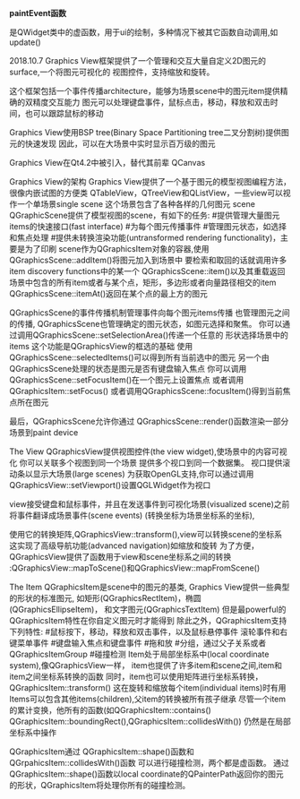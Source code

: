   **paintEvent函数**

是QWidget类中的虚函数，用于ui的绘制，多种情况下被其它函数自动调用,如update()


2018.10.7
Graphics View框架提供了一个管理和交互大量自定义2D图元的surface,一个将图元可视化的
视图控件，支持缩放和旋转。

这个框架包括一个事件传播architecture，能够为场景scene中的图元item提供精确的双精度交互能力
图元可以处理键盘事件，鼠标点击，移动，释放和双击时间，也可以跟踪鼠标的移动

Graphics View使用BSP tree(Binary Space Partitioning tree二叉分割树)提供图元的快速发现
因此，可以在大场景中实时显示百万级的图元

Graphics View在Qt4.2中被引入，替代其前辈 QCanvas

Graphics View的架构
  Graphics View提供了一个基于图元的模型视图编程方法，很像内嵌试图的方便类
  QTableView，QTreeView和QListView，一些view可以视作一个单场景single scene
  这个场景包含了各种各样的几何图元
 scene
 QGraphicScene提供了模型视图的scene，有如下的任务:
  #提供管理大量图元items的快速接口(fast interface)
  #为每个图元传播事件
  #管理图元状态，如选择和焦点处理
  #提供未转换渲染功能(untransformed rendering functionality)，主要是为了印刷
 scene作为QGraphicsItem对象的容器,使用QGraphicsScene::addItem()将图元加入到场景中
 要检索和取回的话就调用许多item discovery functions中的某一个
 QGraphicsScene::item()以及其重载返回场景中包含的所有item或者与某个点，矩形，多边形或者向量路径相交的item
 QGraphicsScene::itemAt()返回在某个点的最上方的图元

 QGraphicsScene的事件传播机制管理事件向每个图元items传播
 也管理图元之间的传播,
 QGraphicsScene也管理确定的图元状态，如图元选择和聚焦。
 你可以通过调用QGraphicsScene::setSelectionArea()传递一个任意的
 形状选择场景中的items
 这个功能是QGraphicsView的框选的基础
 使用QGraphicsScene::selectedItems()可以得到所有当前选中的图元
 另一个由QGraphicsScene处理的状态是图元是否有键盘输入焦点
 你可以调用QGraphicsScene::setFocusItem()在一个图元上设置焦点
 或者调用QGraphicsItem::setFocus()
 或者调用QGraphicsScene::focusItem()得到当前焦点所在图元

 最后，QGraphicsScene允许你通过
 QGraphicsScene::render()函数渲染一部分场景到paint device

 The View
 QGraphicsView提供视图控件(the view widget),使场景中的内容可视化
 你可以关联多个视图到同一个场景
 提供多个视口到同一个数据集。
 视口提供滚动条以显示大场景(large scenes)
 为获取OpenGL支持,你可以通过调用QGraphicsView::setViewport()设置QGLWidget作为视口
 
 view接受键盘和鼠标事件，并且在发送事件到可视化场景(visualized scene)之前
 将事件翻译成场景事件(scene events)
 (转换坐标为场景坐标系的坐标),

 使用它的转换矩阵,QGraphicsView::transform(),view可以转换scene的坐标系
 这实现了高级导航功能(advanced navigation)如缩放和旋转
 为了方便，QGraphicsView提供了函数用于view和scene坐标系之间的转换
 :QGraphicsView::mapToScene()和QGraphicsView::mapFromScene()

 The Item
 QGraphicsItem是scene中的图元的基类,
 Graphics View提供一些典型的形状的标准图元,
 如矩形(QGraphicsRectItem)，椭圆(QGraphicsEllipseItem)，
 和文字图元(QGraphicsTextItem)
 但是最powerful的QGraphicsItem特性在你自定义图元时才能得到
 除此之外，QGraphicsItem支持下列特性:
  #鼠标按下，移动，释放和双击事件，以及鼠标悬停事件
   滚轮事件和右键菜单事件
  #键盘输入焦点和键盘事件
  #拖和放
  #分组，通过父子关系或者QGraphicsItemGroup
  #碰撞检测
 Item处于局部坐标系中(local coordinate system),像QGraphicsView一样，
 item也提供了许多item和scene之间,item和item之间坐标系转换的函数
 同时，item也可以使用矩阵进行坐标系转换，QGraphicsItem::transform()
 这在旋转和缩放每个item(individual items)时有用
 Items可以包含其他items(children),父item的转换被所有孩子继承
 尽管一个item的累计变换，他所有的函数(如QGraphicsItem::contains()
 QGraphicsItem::boundingRect(),QGraphicsItem::collidesWith())
 仍然是在局部坐标系中操作
 
 QGraphicsItem通过
 QGraphicsItem::shape()函数和QGrpahicsItem::collidesWith()函数
 可以进行碰撞检测，两个都是虚函数。
 通过QGraphicsItem::shape()函数以local coordinate的QPainterPath返回你的图元
 的形状，QGraphicsItem将处理你所有的碰撞检测。
 
 

